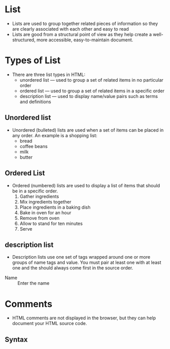# List
- Lists are used to group together related pieces of information so they are clearly associated with each other and easy to read
- Lists are good from a structural point of view as they help create a well-structured, more accessible, easy-to-maintain document.
# Types of List
- There are three list types in HTML:
  * unordered list — used to group a set of related items in no particular order
  * ordered list — used to group a set of related items in a specific order
  * description list — used to display name/value pairs such as terms and definitions
## Unordered list
- Unordered (bulleted) lists are used when a set of items can be placed in any order. An example is a shopping list:
        <ul>
         <li>bread</li>
         <li>coffee beans</li>
         <li>milk</li>
         <li>butter</li>
       </ul>
  
## Ordered List
 - Ordered (numbered) lists are used to display a list of items that should be in a specific order.
     1. Gather ingredients
     2. Mix ingredients together
     3. Place ingredients in a baking dish
     4. Bake in oven for an hour
     5. Remove from oven
     6. Allow to stand for ten minutes
     7. Serve
## description list
 - Description lists use one set of tags wrapped around one or more groups of name tags and value. You must pair at least one with at least one and the should always come first in the source order.
 <dl>
  <dt>Name</dt>
  <dd>Enter the name </dd>  
</dl>

# Comments 
 - HTML comments are not displayed in the browser, but they can help document your HTML source code.
## Syntax
   <!-- Write your comments here -->
